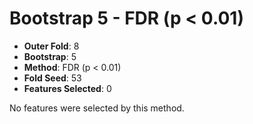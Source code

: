# Bootstrap 5 - FDR (p < 0.01)

- **Outer Fold**: 8
- **Bootstrap**: 5
- **Method**: FDR (p < 0.01)
- **Fold Seed**: 53
- **Features Selected**: 0

No features were selected by this method.

